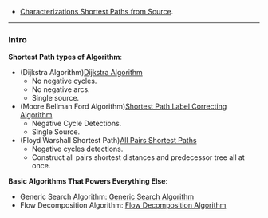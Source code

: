 - [Characterizations Shortest Paths from Source](../CSE%20000%20Basics%20Algorithms/Characterizations%20Shortest%20Paths%20from%20Source.md). 

---
### **Intro**

**Shortest Path types of Algorithm**: 

- (Dijkstra Algorithm)[Dijkstra Algorithm](Everything%20Network%20Flow/Dijkstra%20Algorithm.md) 
	- No negative cycles.
	- No negative arcs.
	- Single source. 
- (Moore Bellman Ford Algorithm)[Shortest Path Label Correcting Algorithm](Everything%20Network%20Flow/Shortest%20Path%20Label%20Correcting%20Algorithm.md) 
	- Negative Cycle Detections.
	- Single Source.
- (Floyd Warshall Shortest Path)[All Pairs Shortest Paths](Everything%20Network%20Flow/All%20Pairs%20Shortest%20Paths.md) 
	- Negative cycles detections. 
	- Construct all pairs shortest distances and predecessor tree all at once. 


**Basic Algorithms That Powers Everything Else**: 
- Generic Search Algorithm: [Generic Search Algorithm](../CSE%20000%20Basics%20Algorithms/Generic%20Search%20Algorithm.md)
- Flow Decomposition Algorithm: [Flow Decomposition Algorithm](Everything%20Network%20Flow/Flow%20Decomposition%20Algorithm.md)



